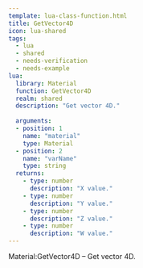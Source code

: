 ```yaml
---
template: lua-class-function.html
title: GetVector4D
icon: lua-shared
tags:
  - lua
  - shared
  - needs-verification
  - needs-example
lua:
  library: Material
  function: GetVector4D
  realm: shared
  description: "Get vector 4D."
  
  arguments:
  - position: 1
    name: "material"
    type: Material
  - position: 2
    name: "varName"
    type: string
  returns:
    - type: number
      description: "X value."
    - type: number
      description: "Y value."
    - type: number
      description: "Z value."
    - type: number
      description: "W value."
---
```


<div class="lua__search__keywords">
Material:GetVector4D &#x2013; Get vector 4D.
</div>
